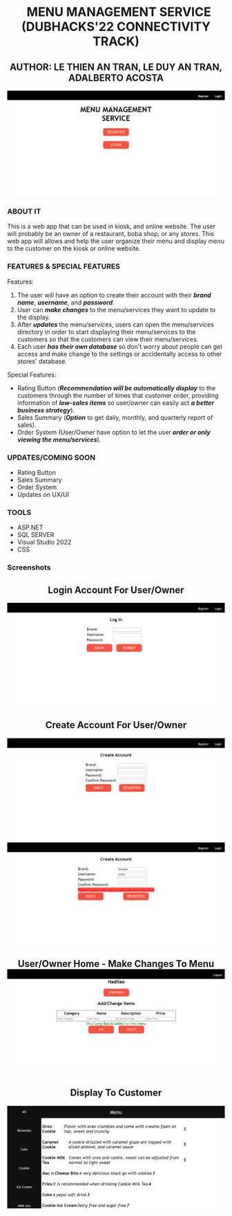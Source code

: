 
<h1 align="center"> &nbsp;&nbsp;MENU MANAGEMENT SERVICE <br> (DUBHACKS'22 CONNECTIVITY TRACK) </h1></center>
<h2 align="center"> AUTHOR: LE THIEN AN TRAN, LE DUY AN TRAN, ADALBERTO ACOSTA </h2>
<p >
<img src="DubHackImage/StartHome1.PNG"> 
</p>
<h3> ABOUT IT </h3> 
<p>
This is a web app that can be used in kiosk, and online website. The user will probably be an owner of a restaurant, boba shop, or any stores. This web app will allows
 and help the user organize their menu and display menu to the customer on the kiosk or online website.
  <br>
</p>
<h3> FEATURES & SPECIAL FEATURES </h3>
Features: 
<ol>
    <li> The user will have an option to create their account with their <em><strong> brand name</strong></em>, <em><strong> username</strong></em>, and <em><strong>password</strong></em>.</li>
  <li> User can <em><strong>make changes</strong></em> to the menu/services they want to update to the display. </li>
  <li> After <em><strong>updates</strong></em> the menu/services, users can open the menu/services directory in order to start displaying their menu/services to the customers so that the customers can view their 
      menu/services. </li>
  <li> Each user <em><strong>has their own database </strong></em>so don't worry about people can get access and make change to the settings or accidentally access to other stores' database. </li>
</ol>
 Special Features:
 <ul>
  <li> Rating Button (<em><strong>Recommendation will be automatically display</strong></em> to the customers through the number of times that customer order, providing information of <em><strong>low-sales items</strong></em> so 
    user/owner can easily act <em><strong>a better business strategy</em></strong>).</li>
  <li> Sales Summary (<em><strong>Option</strong></em> to get daily, monthly, and quarterly report of sales). </li>
  <li> Order System (User/Owner have option to let the user <em><strong>order or only viewing the menu/services</strong></em>). </li>
</ul>
<h3> UPDATES/COMING SOON </h3>
<ul>
  <li> Rating Button </li>
  <li> Sales Summary </li>
  <li> Order System </li>
  <li> Updates on UX/UI </li> 
</ul> 
<h3> TOOLS </h3>
<ul>
<li> ASP.NET </li>
<li> SQL SERVER </li>
<li> Visual Studio 2022 </li> 
<li> CSS </li>
</ul>
<h3> Screenshots </h3> 
<h2 align="center"> Login Account For User/Owner </h2>
<img src="DubHackImage/LogIn.PNG">
<h2 align="center"> Create Account For User/Owner </h2>
<img src="DubHackImage/CreateAccount.PNG">
<img src="DubHackImage/CreateAccountError.PNG">
<h2 align="center"> User/Owner Home - Make Changes To Menu
<img src="DubHackImage/Home.PNG">
  <h2 align="center"> Display To Customer </h2>
  <img src="DubHackImage/Menu.PNG">
